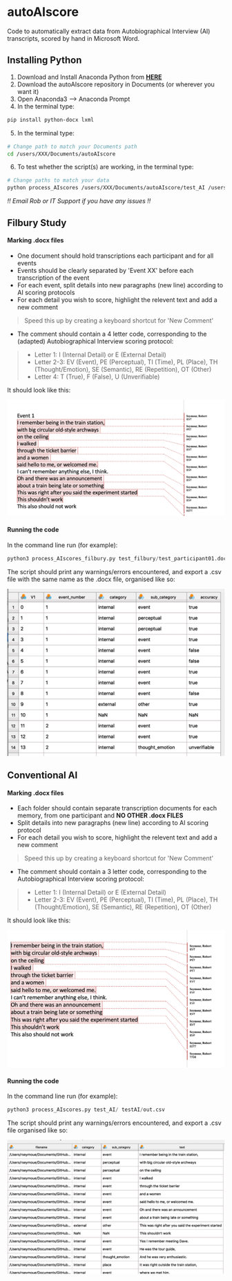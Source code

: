 # autoAIscore

Code to automatically extract data from Autobiographical Interview (AI) transcripts, scored by hand in Microsoft Word.

## Installing Python

1. Download and Install Anaconda Python from **[HERE](https://www.anaconda.com/products/individual)**
2. Download the autoAIscore repository in Documents (or wherever you want it)
3. Open Anaconda3 --> Anaconda Prompt
4. In the terminal type:

```bash
pip install python-docx lxml 
```
5. In the terminal type:

```bash
# Change path to match your Documents path
cd /users/XXX/Documents/autoAIscore
```

6. To test whether the script(s) are working, in the terminal type:

```bash
# Change paths to match your data
python process_AIscores /users/XXX/Documents/autoAIscore/test_AI /users/XXX/Documents/autoAIscore/test_AI/out.csv
```

*!! Email Rob or IT Support if you have any issues !!*

## Filbury Study

#### Marking .docx files

- One document should hold transcriptions each participant and for all events
- Events should be clearly separated by 'Event XX' before each transcription of the event
- For each event, split details into new paragraphs (new line) according to AI scoring protocols
- For each detail you wish to score, highlight the relevent text and add a new comment
> Speed this up by creating a keyboard shortcut for 'New Comment'

- The comment should contain a 4 letter code, corresponding to the (adapted) Autobiographical Interview scoring protocol:

>- Letter 1: I (Internal Detail) or E (External Detail)
>- Letter 2-3: EV (Event), PE (Perceptual), TI (Time), PL (Place), TH (Thought/Emotion), SE (Semantic), RE (Repetition), OT (Other)
>- Letter 4: T (True), F (False), U (Unverifiable)

It should look like this:

![](./media/example_filbury1.png)

#### Running the code

In the command line run (for example):

```python
python3 process_AIscores_filbury.py test_filbury/test_participant01.docx
```

The script should print any warnings/errors encountered, and export a .csv file with the same name as the .docx file, organised like so:

![](./media/example_filbury2.png)


## Conventional AI

#### Marking .docx files

- Each folder should contain separate transcription documents for each memory, from one participant and **NO OTHER .docx FILES**
- Split details into new paragraphs (new line) according to AI scoring protocol
- For each detail you wish to score, highlight the relevent text and add a new comment
> Speed this up by creating a keyboard shortcut for 'New Comment'

- The comment should contain a 3 letter code, corresponding to the Autobiographical Interview scoring protocol:

>- Letter 1: I (Internal Detail) or E (External Detail)
>- Letter 2-3: EV (Event), PE (Perceptual), TI (Time), PL (Place), TH (Thought/Emotion), SE (Semantic), RE (Repetition), OT (Other)

It should look like this:

![](./media/example_AI1.png)

#### Running the code

In the command line run (for example):

```python
python3 process_AIscores.py test_AI/ testAI/out.csv
```

The script should print any warnings/errors encountered, and export a .csv file organised like so:

![](./media/example_AI2.png)





